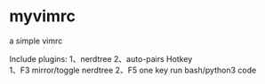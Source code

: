 # myvimrc
a simple vimrc

Include plugins:
1、nerdtree
2、auto-pairs
Hotkey    
1、F3 mirror/toggle nerdtree
2、F5 one key run bash/python3 code

